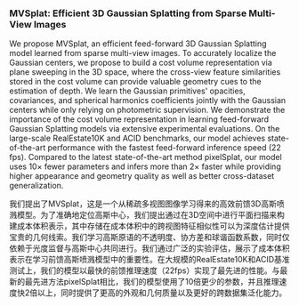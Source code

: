 ### MVSplat: Efficient 3D Gaussian Splatting from Sparse Multi-View Images

We propose MVSplat, an efficient feed-forward 3D Gaussian Splatting model learned from sparse multi-view images. To accurately localize the Gaussian centers, we propose to build a cost volume representation via plane sweeping in the 3D space, where the cross-view feature similarities stored in the cost volume can provide valuable geometry cues to the estimation of depth. We learn the Gaussian primitives' opacities, covariances, and spherical harmonics coefficients jointly with the Gaussian centers while only relying on photometric supervision. We demonstrate the importance of the cost volume representation in learning feed-forward Gaussian Splatting models via extensive experimental evaluations. On the large-scale RealEstate10K and ACID benchmarks, our model achieves state-of-the-art performance with the fastest feed-forward inference speed (22 fps). Compared to the latest state-of-the-art method pixelSplat, our model uses 10× fewer parameters and infers more than 2× faster while providing higher appearance and geometry quality as well as better cross-dataset generalization.

我们提出了MVSplat，这是一个从稀疏多视图图像学习得来的高效前馈3D高斯喷溅模型。为了准确地定位高斯中心，我们提出通过在3D空间中进行平面扫描来构建成本体积表示，其中存储在成本体积中的跨视图特征相似性可以为深度估计提供宝贵的几何线索。我们学习高斯原语的不透明度、协方差和球谐函数系数，同时仅依赖于光度监督与高斯中心共同进行。我们通过广泛的实验评估，展示了成本体积表示在学习前馈高斯喷溅模型中的重要性。在大规模的RealEstate10K和ACID基准测试上，我们的模型以最快的前馈推理速度（22fps）实现了最先进的性能。与最新的最先进方法pixelSplat相比，我们的模型使用了10倍更少的参数，并且推理速度快2倍以上，同时提供了更高的外观和几何质量以及更好的跨数据集泛化能力。

